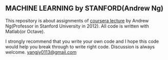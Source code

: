 ## MACHINE LEARNING by STANFORD(Andrew Ng)
This repository is about assignments of [coursera lecture](https://www.coursera.org/learn/machine-learning/home/welcome) by Andrew Ng(Professor in Stanford University in 2012). All code is written with Matlab(or Octave).

I strongly recommend that you write your own code and I hope this code would help you break through to write right code. Discussion is always welcome. yangjy0113@gmail.com
